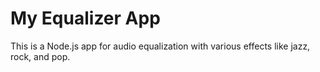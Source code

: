 # My Equalizer App

This is a Node.js app for audio equalization with various effects like jazz, rock, and pop.
